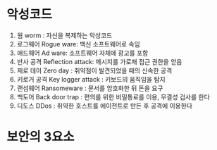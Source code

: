 # 악성코드

1. 웜 worm : 자신을 복제하는 악성코드
2. 로그웨어 Rogue ware: 백신 소프트웨어로 속임
3. 애드웨어 Ad ware: 소프트웨어 자체에 광고를 포함
4. 반사 공격 Reflection attack: 메시지를 가로채 접근 권한을 얻음
5. 제로 데이 Zero day : 취약점이 발견되었을 때의 신속한 공격
6. 키로거 공격 Key logger attack : 키보드의 움직임을 탐지
7. 랜섬웨어 Ransomeware : 문서를 암호화한 뒤 돈을 요구
8. 백도어 Back door trap : 편의를 위한 비밀통로를 이용, 무결성 검사를 한다
9. 디도스 DDos : 취약한 호스트를 에이전트로 만든 후 공격에 이용한다

# 보안의 3요소
